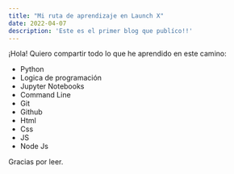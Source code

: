 ```yaml
---
title: "Mi ruta de aprendizaje en Launch X"
date: 2022-04-07
description: 'Este es el primer blog que publíco!!'
---
```


¡Hola! Quiero compartir todo lo que he aprendido en este camino:

- Python  
- Logica de programación   
- Jupyter Notebooks   
- Command Line  
- Git 
- Github  
- Html  
- Css 
- JS  
- Node Js

Gracias por leer.
